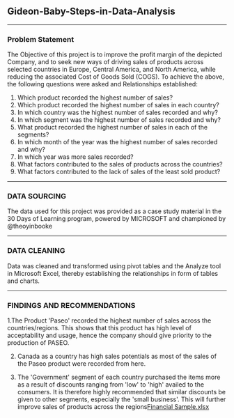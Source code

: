 ## Gideon-Baby-Steps-in-Data-Analysis

-----
### Problem Statement
The Objective of this project is to improve the profit margin of the depicted Company, and to seek new ways of driving sales of products across selected countries in Europe, Central America, and North America, while reducing the associated Cost of Goods Sold (COGS).
To achieve the above, the following questions were asked and Relationships established:
1.	Which product recorded the highest number of sales?
2.	Which product recorded the highest number of sales in each country?
3.	In which country was the highest number of sales recorded and why?
4.	In which segment was the highest number of sales recorded and why?
5.	What product recorded the highest number of sales in each of the segments?
6.	In which month of the year was the highest number of sales recorded and why?
7.	In which year was more sales recorded?
8.	What factors contributed to the sales of products across the countries?
9.	What factors contributed to the lack of sales of the least sold product?


-------
### DATA SOURCING
The data used for this project was provided as a case study material in the 30 Days of Learning program, powered by MICROSOFT and championed by @theoyinbooke


------
### DATA CLEANING
Data was cleaned and transformed using pivot tables and the Analyze tool in Microsoft Excel, thereby establishing the relationships in form of tables and charts.


------
### FINDINGS AND RECOMMENDATIONS
1.The Product 'Paseo' recorded the highest number of sales across the countries/regions. This shows that this product has high level of acceptability and usage, hence the company should give priority to the production of PASEO.

2. Canada as a country has high sales potentials as most of the sales of the Paseo product were recorded from here.

3. The 'Government' segment of each country purchased the items more as a result of discounts ranging from 'low' to 'high' availed to the consumers. It is therefore highly recommended that similar discounts be given to other segments, especially the 'small business'. This will further improve sales of products across the regions[Financial Sample.xlsx](https://github.com/Raregideon/Gideon-Baby-Steps-in-Data-Analysis/files/9274262/Financial.Sample.xlsx)

